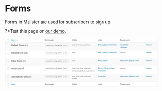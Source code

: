 # Forms

Forms in Mailster are used for subscribers to sign up.

?>Test this page on [our demo](https://demo2.mailster.co/wp-admin/edit.php?post_type=newsletter&page=mailster_forms).

![Frontpage](assets/forms-overview.png)
